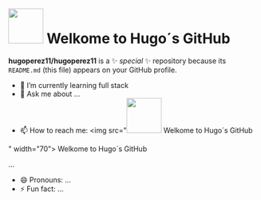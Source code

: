 # <img src="https://media3.giphy.com/media/v1.Y2lkPTc5MGI3NjExOHpubnZhZDdwY3F1eGhneTdrdTZiMm43NTFzdW9tMjY2M3hhc3BneSZlcD12MV9pbnRlcm5hbF9naWZfYnlfaWQmY3Q9Zw/vWiNUPfk8QajvkLI9S/giphy.gif" width="70"> Welkome to Hugo´s GitHub


**hugoperez11/hugoperez11** is a ✨ _special_ ✨ repository because its `README.md` (this file) appears on your GitHub profile.




- 🌱 I’m currently learning full stack
- 💬 Ask me about ...
- 📫 How to reach me: <img src="<img src="https://cdn.pixabay.com/photo/2022/03/21/21/44/file-7084006_1280.png" width="70"> Welkome to Hugo´s GitHub

" width="70"> Welkome to Hugo´s GitHub

...
- 😄 Pronouns: ...
- ⚡ Fun fact: ...

